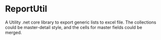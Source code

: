 # ReportUtil

A Utility .net core library to export generic lists to excel file. The collections could be master-detail style, and the cells for master fields could be merged.
